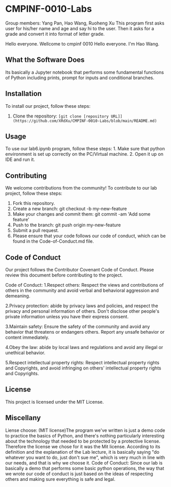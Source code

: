 # CMPINF-0010-Labs
Group members: Yang Pan, Hao Wang, Ruoheng Xu
This program first asks user for his/her name and age and say hi to the user. Then it asks for a grade and convert it into format of letter grade.

Hello everyone. Wellcome to cmpinf 0010
Hello everyone. I'm Hao Wang.


<h2>What the Software Does</h2>
Its basically a Jupyter notebook that performs some fundamental functions of Python including prints, prompt for inputs and conditional branches. 

<h2>Installation</h2>
To install our project, follow these steps:

1. Clone the repository: `[git clone [repository URL]](https://github.com/XRdXu/CMPINF-0010-Labs/blob/main/README.md)`

<h2>Usage</h2>
To use our lab6.ipynb program, follow these steps:
1. Make sure that python environment is set up correctly on the PC/Virtual machine.
2. Open it up on IDE and run it.


<h2>Contributing</h2>
We welcome contributions from the community! To contribute to our lab project, follow these steps:

1. Fork this repository.
2. Create a new branch: git checkout -b my-new-feature
3. Make your changes and commit them: git commit -am 'Add some feature'
4. Push to the branch: git push origin my-new-feature
5. Submit a pull request.
6. Please ensure that your code follows our code of conduct, which can be found in the Code-of-Conduct.md file.

<h2>Code of Conduct</h2>
Our project follows the Contributor Covenant Code of Conduct. Please review this document before contributing to the project.

Code of Conduct:
1.Respect others: Respect the views and contributions of others in the community and avoid verbal and behavioral aggression and demeaning.

2.Privacy protection: abide by privacy laws and policies, and respect the privacy and personal information of others. Don't disclose other people's private information unless you have their express consent.

3.Maintain safety: Ensure the safety of the community and avoid any behavior that threatens or endangers others. Report any unsafe behavior or content immediately.

4.Obey the law: abide by local laws and regulations and avoid any illegal or unethical behavior.

5.Respect intellectual property rights: Respect intellectual property rights and Copyrights, and avoid infringing on others' intellectual property rights and Copyrights.

<h2>License</h2>
This project is licensed under the MIT License.


<h2>Miscellany</h2> 
Liense choose: (MIT license)The program we've written is just a demo code to practice the basics of Python, and there's nothing particularly interesting about the technology that needed to be protected by a protective license.  Therefore the license we chose for it was the Mit license.  According to its definition and the explanation of the Lab lecture, it is basically saying "do whatever you want to do, just don't sue me", which is very much in line with our needs, and that is why we choose it.  
Code of Conduct: Since our lab is basically a demo that performs some basic python operations, the way that we wrote our code of conduct is just based on the ideas of respecting others and making sure everything is safe and legal. 

